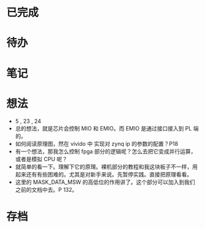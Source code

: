 # 已完成

# 待办

# 笔记

# 想法
- 5 , 23 , 24
- 总的想法，就是芯片会控制 MIO 和 EMIO。而 EMIO 是通过接口接入到 PL 端的。
- 如何阅读原理图，然在 vivido 中 实现对 zynq ip 的参数的配置？P18
- 有一个想法，那我怎么控制 fpga 部分的逻辑呢？怎么去把它变成并行运算，或者是模拟 CPU 呢？
- 就简单的看一下。理解下它的原理。裸机部分的教程和我这块板子不一样，用起来还有有些困难的。尤其是对新手来说。先暂停实践。直接把原理看看。
- 这里的 MASK_DATA_MSW 的高低位的作用讲了。这个部分可以加入到我们之前的文档中去。P 132。
# 存档
